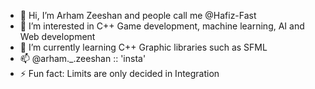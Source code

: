 - 👋 Hi, I’m Arham Zeeshan and people call me @Hafiz-Fast
- 👀 I’m interested in C++ Game development, machine learning, AI and Web development
- 🌱 I’m currently learning C++ Graphic libraries such as SFML
- 📫 @arham._.zeeshan :: 'insta'
- ⚡ Fun fact: Limits are only decided in Integration

<!---
Hafiz-Fast/Hafiz-Fast is a ✨ special ✨ repository because its `README.md` (this file) appears on your GitHub profile.
You can click the Preview link to take a look at your changes.
--->

